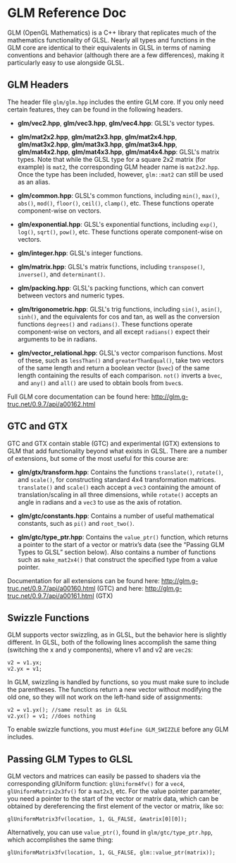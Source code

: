 GLM Reference Doc
=================

GLM (OpenGL Mathematics) is a C++ library that replicates much of the mathematics functionality of GLSL. Nearly all types and functions in the GLM core are identical to their equivalents in GLSL in terms of naming conventions and behavior (although there are a few differences), making it particularly easy to use alongside GLSL.


GLM Headers
-----------
The header file `glm/glm.hpp` includes the entire GLM core. If you only need certain features, they can be found in the following headers.

* **glm/vec2.hpp**, **glm/vec3.hpp**, **glm/vec4.hpp**: GLSL's vector types.

* **glm/mat2x2.hpp**, **glm/mat2x3.hpp**, **glm/mat2x4.hpp**, **glm/mat3x2.hpp**, **glm/mat3x3.hpp**, **glm/mat3x4.hpp**, **glm/mat4x2.hpp**, **glm/mat4x3.hpp**, **glm/mat4x4.hpp**: GLSL's matrix types. Note that while the GLSL type for a square 2x2 matrix (for example) is `mat2`, the corresponding GLM header name is `mat2x2.hpp`. Once the type has been included, however, `glm::mat2` can still be used as an alias.

* **glm/common.hpp**: GLSL's common functions, including `min()`, `max()`, `abs()`, `mod()`, `floor()`, `ceil()`, `clamp()`, etc. These functions operate component-wise on vectors.

* **glm/exponential.hpp**: GLSL's exponential functions, including `exp()`, `log()`, `sqrt()`, `pow()`, etc. These functions operate component-wise on vectors.

* **glm/integer.hpp**: GLSL's integer functions.

* **glm/matrix.hpp**: GLSL's matrix functions, including `transpose()`, `inverse()`, and `determinant()`.

* **glm/packing.hpp**: GLSL's packing functions, which can convert between vectors and numeric types.

* **glm/trigonometric.hpp**: GLSL's trig functions, including `sin()`, `asin()`, `sinh()`, and the equivalents for cos and tan, as well as the conversion functions `degrees()` and `radians()`. These functions operate component-wise on vectors, and all except `radians()` expect their arguments to be in radians.

* **glm/vector_relational.hpp**: GLSL's vector comparison functions. Most of these, such as `lessThan()` and `greaterThanEqual()`, take two vectors of the same length and return a boolean vector (`bvec`) of the same length containing the results of each comparison. `not()` inverts a `bvec`, and `any()` and `all()` are used to obtain bools from `bvec`s.

Full GLM core documentation can be found here: http://glm.g-truc.net/0.9.7/api/a00162.html

GTC and GTX
-----------
GTC and GTX contain stable (GTC) and experimental (GTX) extensions to GLM that add functionality beyond what exists in GLSL. There are a number of extensions, but some of the most useful for this course are:

* **glm/gtx/transform.hpp**: Contains the functions `translate()`, `rotate()`, and `scale()`, for constructing standard 4x4 transformation matrices. `translate()` and `scale()` each accept a `vec3` containing the amount of translation/scaling in all three dimensions, while `rotate()` accepts an angle in radians and a `vec3` to use as the axis of rotation.

* **glm/gtc/constants.hpp**: Contains a number of useful mathematical constants, such as `pi()` and `root_two()`.

* **glm/gtc/type_ptr.hpp**: Contains the `value_ptr()` function, which returns a pointer to the start of a vector or matrix’s data (see the “Passing GLM Types to GLSL” section below). Also contains a number of functions such as `make_mat2x4()` that construct the specified type from a value pointer.

Documentation for all extensions can be found here: http://glm.g-truc.net/0.9.7/api/a00160.html (GTC) and here: http://glm.g-truc.net/0.9.7/api/a00161.html (GTX)

Swizzle Functions
-----------
GLM supports vector swizzling, as in GLSL, but the behavior here is slightly different. In GLSL, both of the following lines accomplish the same thing (switching the x and y components), where v1 and v2 are `vec2`s:

    v2 = v1.yx;
    v2.yx = v1;
In GLM, swizzling is handled by functions, so you must make sure to include the parentheses. The functions return a new vector without modifying the old one, so they will not work on the left-hand side of assignments:

    v2 = v1.yx(); //same result as in GLSL
    v2.yx() = v1; //does nothing
To enable swizzle functions, you must `#define GLM_SWIZZLE` before any GLM includes.


Passing GLM Types to GLSL
-----------
GLM vectors and matrices can easily be passed to shaders via the corresponding glUniform function: `glUniform4fv()` for a `vec4`, `glUniformMatrix2x3fv()` for a `mat2x3`, etc. For the value pointer parameter, you need a pointer to the start of the vector or matrix data, which can be obtained by dereferencing the first element of the vector or matrix, like so:

    glUniformMatrix3fv(location, 1, GL_FALSE, &matrix[0][0]);

Alternatively, you can use `value_ptr()`, found in `glm/gtc/type_ptr.hpp`, which accomplishes the same thing:

    glUniformMatrix3fv(location, 1, GL_FALSE, glm::value_ptr(matrix));
